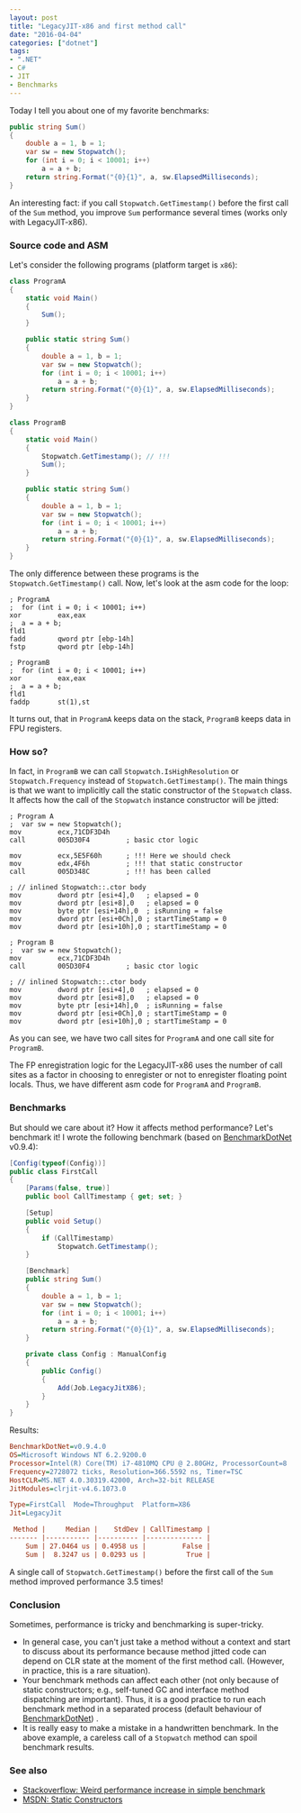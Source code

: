 ```yaml
---
layout: post
title: "LegacyJIT-x86 and first method call"
date: "2016-04-04"
categories: ["dotnet"]
tags:
- ".NET"
- C#
- JIT
- Benchmarks
---
```


Today I tell you about one of my favorite benchmarks:

```cs
public string Sum()
{
    double a = 1, b = 1;
    var sw = new Stopwatch();
    for (int i = 0; i < 10001; i++)
        a = a + b;
    return string.Format("{0}{1}", a, sw.ElapsedMilliseconds);
}
```

An interesting fact: if you call `Stopwatch.GetTimestamp()` before the first call of the `Sum` method, you improve `Sum` performance several times (works only with LegacyJIT-x86).

<!--more-->

### Source code and ASM

Let's consider the following programs (platform target is `x86`):

```cs
class ProgramA
{
    static void Main()
    {
        Sum();
    }

    public static string Sum()
    {
        double a = 1, b = 1;
        var sw = new Stopwatch();
        for (int i = 0; i < 10001; i++)
            a = a + b;
        return string.Format("{0}{1}", a, sw.ElapsedMilliseconds);
    }
}
```

```cs
class ProgramB
{
    static void Main()
    {
        Stopwatch.GetTimestamp(); // !!!
        Sum();
    }

    public static string Sum()
    {
        double a = 1, b = 1;
        var sw = new Stopwatch();
        for (int i = 0; i < 10001; i++)
            a = a + b;
        return string.Format("{0}{1}", a, sw.ElapsedMilliseconds);
    }
}
```

The only difference between these programs is the `Stopwatch.GetTimestamp()` call. Now, let's look at the asm code for the loop:

```x86asm
; ProgramA
;  for (int i = 0; i < 10001; i++)
xor         eax,eax  
;  a = a + b;
fld1  
fadd        qword ptr [ebp-14h]  
fstp        qword ptr [ebp-14h]

; ProgramB
;  for (int i = 0; i < 10001; i++)
xor         eax,eax  
;  a = a + b;
fld1  
faddp       st(1),st  
```

It turns out, that in `ProgramA` keeps data on the stack, `ProgramB` keeps data in FPU registers.

### How so?

In fact, in `ProgramB` we can call `Stopwatch.IsHighResolution` or `Stopwatch.Frequency` instead of `Stopwatch.GetTimestamp()`. The main things is that we want to implicitly call the static constructor of the `Stopwatch` class. It affects how the call of the `Stopwatch` instance constructor will be jitted:

```x86asm
; Program A
;  var sw = new Stopwatch();
mov         ecx,71CDF3D4h  
call        005D30F4         ; basic ctor logic

mov         ecx,5E5F60h      ; !!! Here we should check
mov         edx,4F6h         ; !!! that static constructor
call        005D348C         ; !!! has been called

; // inlined Stopwatch::.ctor body
mov         dword ptr [esi+4],0   ; elapsed = 0
mov         dword ptr [esi+8],0   ; elapsed = 0
mov         byte ptr [esi+14h],0  ; isRunning = false
mov         dword ptr [esi+0Ch],0 ; startTimeStamp = 0
mov         dword ptr [esi+10h],0 ; startTimeStamp = 0

; Program B
;  var sw = new Stopwatch();
mov         ecx,71CDF3D4h  
call        005D30F4         ; basic ctor logic

; // inlined Stopwatch::.ctor body
mov         dword ptr [esi+4],0   ; elapsed = 0
mov         dword ptr [esi+8],0   ; elapsed = 0
mov         byte ptr [esi+14h],0  ; isRunning = false
mov         dword ptr [esi+0Ch],0 ; startTimeStamp = 0
mov         dword ptr [esi+10h],0 ; startTimeStamp = 0
```

As you can see, we have two call sites for `ProgramA` and one call site for `ProgramB`.

The FP enregistration logic for the LegacyJIT-x86 uses the number of call sites as a factor in choosing to enregister or not to enregister floating point locals. Thus, we have different asm code for `ProgramA` and `ProgramB`.

### Benchmarks

But should we care about it? How it affects method performance? Let's benchmark it! I wrote the following benchmark (based on [BenchmarkDotNet](https://github.com/PerfDotNet/BenchmarkDotNet) v0.9.4):

```cs
[Config(typeof(Config))]
public class FirstCall
{
    [Params(false, true)]
    public bool CallTimestamp { get; set; }

    [Setup]
    public void Setup()
    {
        if (CallTimestamp)
            Stopwatch.GetTimestamp();
    }

    [Benchmark]
    public string Sum()
    {
        double a = 1, b = 1;
        var sw = new Stopwatch();
        for (int i = 0; i < 10001; i++)
            a = a + b;
        return string.Format("{0}{1}", a, sw.ElapsedMilliseconds);
    }

    private class Config : ManualConfig
    {
        public Config()
        {
            Add(Job.LegacyJitX86);
        }
    }
}
```

Results:

```ini
BenchmarkDotNet=v0.9.4.0
OS=Microsoft Windows NT 6.2.9200.0
Processor=Intel(R) Core(TM) i7-4810MQ CPU @ 2.80GHz, ProcessorCount=8
Frequency=2728072 ticks, Resolution=366.5592 ns, Timer=TSC
HostCLR=MS.NET 4.0.30319.42000, Arch=32-bit RELEASE
JitModules=clrjit-v4.6.1073.0

Type=FirstCall  Mode=Throughput  Platform=X86
Jit=LegacyJit

 Method |     Median |    StdDev | CallTimestamp |
------- |----------- |---------- |-------------- |
    Sum | 27.0464 us | 0.4958 us |         False |
    Sum |  8.3247 us | 0.0293 us |          True |
```

A single call of `Stopwatch.GetTimestamp()` before the first call of the `Sum` method improved performance 3.5 times!

### Conclusion

Sometimes, performance is tricky and benchmarking is super-tricky.

* In general case, you can't just take a method without a context and start to discuss about its performance because method jitted code can depend on CLR state at the moment of the first method call. (However, in practice, this is a rare situation).
* Your benchmark methods can affect each other (not only because of static constructors; e.g., self-tuned GC and interface method dispatching are important). Thus, it is a good practice to run each benchmark method in a separated process (default behaviour of [BenchmarkDotNet](https://github.com/PerfDotNet/BenchmarkDotNet)) .
* It is really easy to make a mistake in a handwritten benchmark. In the above example, a careless call of a `Stopwatch` method can spoil benchmark results.

### See also

* [Stackoverflow: Weird performance increase in simple benchmark](http://stackoverflow.com/questions/32114308/weird-performance-increase-in-simple-benchmark)
* [MSDN: Static Constructors](https://msdn.microsoft.com/en-us/library/k9x6w0hc.aspx)
